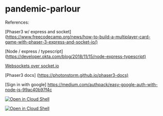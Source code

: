 # pandemic-parlour

References:

[Phaser3 w/ express and socket] (<https://www.freecodecamp.org/news/how-to-build-a-multiplayer-card-game-with-phaser-3-express-and-socket-io/)>

[Node / express / typescript] (<https://developer.okta.com/blog/2018/11/15/node-express-typescript)>

[Websockets over socket.io](https://codeburst.io/why-you-don-t-need-socket-io-6848f1c871cd)

[Phaser3 docs] (<https://photonstorm.github.io/phaser3-docs)>

[Sign in with google] <https://medium.com/authpack/easy-google-auth-with-node-js-99ac40b97f4c>

[![Open in Cloud Shell](https://gstatic.com/cloudssh/images/open-btn.svg)](https://ssh.cloud.google.com/cloudshell/editor?cloudshell_git_repo=https%3A%2F%2Fgithub.com%2Fdanbiagini%2Fpandemic-parlour)

[![Open in Cloud Shell](https://gstatic.com/cloudssh/images/open-btn.svg)](https://ssh.cloud.google.com/cloudshell/editor?cloudshell_git_repo=git%40github.com%2Fdanbiagini%2Fpandemic-parlour)

